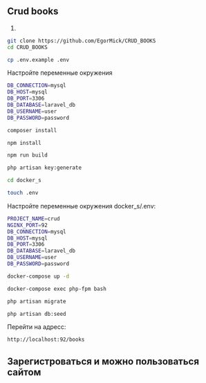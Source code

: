 ## Crud books

1. 
```bash
git clone https://github.com/EgorMick/CRUD_BOOKS
cd CRUD_BOOKS
```
```bash
cp .env.example .env
```

Настройте переменные окружения
```bash
DB_CONNECTION=mysql
DB_HOST=mysql
DB_PORT=3306
DB_DATABASE=laravel_db
DB_USERNAME=user
DB_PASSWORD=password
```

```bash
composer install
```

```bash
npm install
```

```bash
npm run build
```

```bash
php artisan key:generate
```

```bash
cd docker_s
```

```bash
touch .env
```

Настройте переменные окружения docker_s/.env:
```bash
PROJECT_NAME=crud
NGINX_PORT=92
DB_CONNECTION=mysql
DB_HOST=mysql
DB_PORT=3306
DB_DATABASE=laravel_db
DB_USERNAME=user
DB_PASSWORD=password
```

```bash
docker-compose up -d
```

```bash
docker-compose exec php-fpm bash
```

```bash
php artisan migrate
```

```bash
php artisan db:seed
```

Перейти на адресс: 
```bash
http://localhost:92/books
```
## Зарегистроваться и можно пользоваться сайтом
